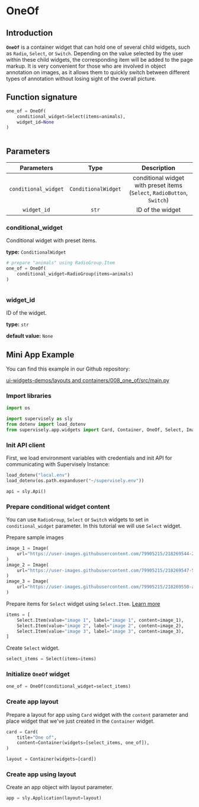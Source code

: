 # OneOf

## Introduction

**`OneOf`** is a container widget that can hold one of several child widgets, such as `Radio`, `Select`, or `Switch`. Depending on the value selected by the user within these child widgets, the corresponding item will be added to the page markup. It is very convenient for those who are involved in object annotation on images, as it allows them to quickly switch between different types of annotation without losing sight of the overall picture.

## Function signature

```python
one_of = OneOf(
    conditional_widget=Select(items=animals),
    widget_id=None
)
```

<figure><img src="https://user-images.githubusercontent.com/79905215/218075609-0428af83-0ef1-492b-8623-fa7a7bd0d3de.png" alt=""><figcaption></figcaption></figure>

## Parameters

|      Parameters      |         Type        |                                Description                               |
| :------------------: | :-----------------: | :----------------------------------------------------------------------: |
| `conditional_widget` | `ConditionalWidget` | conditional widget with preset items (`Select`, `RadioButton`, `Switch`) |
|      `widget_id`     |        `str`        |                             ID of the widget                             |

### conditional\_widget

Conditional widget with preset items.

**type:** `ConditionalWidget`

```python
# prepare "animals" using RadioGroup.Item
one_of = OneOf(
    conditional_widget=RadioGroup(items=animals)
)
```

<figure><img src="https://user-images.githubusercontent.com/79905215/218075942-d2754ba6-0b9c-4572-b619-9363a2eecaf3.png" alt=""><figcaption></figcaption></figure>

### widget\_id

ID of the widget.

**type:** `str`

**default value:** `None`

## Mini App Example

You can find this example in our Github repository:

[ui-widgets-demos/layouts and containers/008\_one\_of/src/main.py](https://github.com/supervisely-ecosystem/ui-widgets-demos/blob/master/layouts%20and%20containers/008\_one\_of/src/main.py)

### Import libraries

```python
import os

import supervisely as sly
from dotenv import load_dotenv
from supervisely.app.widgets import Card, Container, OneOf, Select, Image
```

### Init API client

First, we load environment variables with credentials and init API for communicating with Supervisely Instance:

```python
load_dotenv("local.env")
load_dotenv(os.path.expanduser("~/supervisely.env"))

api = sly.Api()
```

### Prepare conditional widget content

You can use `RadioGroup`, `Select` or `Switch` widgets to set in `conditional_widget` parameter. In this tutorial we will use `Select` widget.

Prepare sample images

```python
image_1 = Image(
    url="https://user-images.githubusercontent.com/79905215/218269544-2e126d4a-20eb-4ace-8933-d36732bb0634.jpeg"
)
image_2 = Image(
    url="https://user-images.githubusercontent.com/79905215/218269547-5b5316f9-9ae2-4b0c-aedb-b2238e44f95d.jpeg"
)
image_3 = Image(
    url="https://user-images.githubusercontent.com/79905215/218269550-a5caba65-1f0f-4986-8711-7d36c7911e51.jpeg"
)
```

Prepare items for `Select` widget using `Select.Item`. [Learn more](https://github.com/supervisely-ecosystem/ui-widgets-demos/tree/master/009\_select)

```python
items = [
    Select.Item(value="image 1", label="image 1", content=image_1),
    Select.Item(value="image 2", label="image 2", content=image_2),
    Select.Item(value="image 3", label="image 3", content=image_3),
]
```

Create `Select` widget.

```python
select_items = Select(items=items)
```

### Initialize `OneOf` widget

```python
one_of = OneOf(conditional_widget=select_items)
```

### Create app layout

Prepare a layout for app using `Card` widget with the `content` parameter and place widget that we've just created in the `Container` widget.

```python
card = Card(
    title="One of",
    content=Container(widgets=[select_items, one_of]),
)

layout = Container(widgets=[card])
```

### Create app using layout

Create an app object with layout parameter.

```python
app = sly.Application(layout=layout)
```

<figure><img src="https://user-images.githubusercontent.com/79905215/218269955-86b5bb95-f242-4e05-9bc6-be86e633f2b1.gif" alt=""><figcaption></figcaption></figure>
